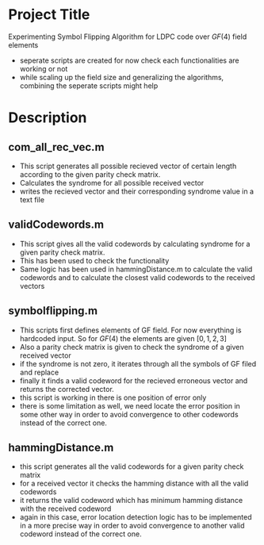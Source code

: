 # Project Title
Experimenting Symbol Flipping Algorithm for LDPC code over $GF(4)$ field elements
- seperate scripts are created for now check each functionalities are working or not
- while scaling up the field size and generalizing the algorithms, combining the seperate scripts might help 

# Description

## com_all_rec_vec.m
- This script generates all possible recieved vector of certain length according to the given parity check matrix.
- Calculates the syndrome for all possible received vector
- writes the recieved vector and their corresponding syndrome value in a text file

## validCodewords.m
- This script gives all the valid codewords by calculating syndrome for a given parity check matrix.
- This has been used to check the functionality
- Same logic has been used in hammingDistance.m to calculate the valid codewords and to calculate the closest valid codewords to the received vectors

## symbolflipping.m

- This scripts first defines elements of GF field. For now everything is hardcoded input. So for $GF(4)$ the elements are given $[0,1,2,3]$
- Also a parity check matrix is given to check the syndrome of a given received vector
- if the syndrome is not zero, it iterates through all the symbols of GF filed and replace
- finally it finds a valid codeword for the recieved erroneous vector and returns the corrected vector.
- this script is working in there is one position of error only
- there is some limitation as well, we need locate the error position in some other way in order to avoid convergence to other codewords instead of the correct one.

## hammingDistance.m

- this script generates all the valid codewords for a given parity check matrix
- for a received vector it checks the hamming distance with all the valid codewords
- it returns the valid codeword which has minimum hamming distance with the received codeword
- again in this case, error location detection logic has to be implemented in a more precise way in order to avoid convergence to another valid codeword instead of the correct one.


